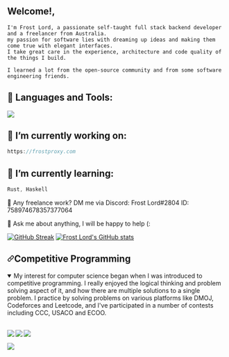 ## Welcome!,
```
I'm Frost Lord, a passionate self-taught full stack backend developer and a freelancer from Australia.
my passion for software lies with dreaming up ideas and making them come true with elegant interfaces.
I take great care in the experience, architecture and code quality of the things I build.

I learned a lot from the open-source community and from some software engineering friends.
```
<!--<img align="right" alt="GIF" src="https://github.com/abhisheknaiidu/abhisheknaiidu/raw/master/code.gif?raw=true" width="500" height="320" style="max-width: 100%;">
-->
## 🧰 Languages and Tools:
<p align="left">
    <img src="https://skillicons.dev/icons?i=git,java,kotlin,nextjs,react,redis,tailwind,py,pug,raspberrypi,swift,tensorflow,ts,workers,vue,postgres,ps,mysql,html,css,grafana,express,dotnet,docker,discord,cloudflare,bash,arduino,mongodb,nginx,nodejs,androidstudio,cassandra,bots,go,haskell,kubernetes,nuxtjs,php,postman,regex,rust,threejs,sass,powershell,electron,js&perline=16" />
</p>


## 🔭 I’m currently working on:
```js
https://frostproxy.com
```
## 🌱 I’m currently learning:
```js
Rust, Haskell
```
💼 Any freelance work? DM me via Discord: Frost Lord#2804 ID: 758974678357377064

💬 Ask me about anything, I will be happy to help (:

[![GitHub Streak](https://github-readme-streak-stats.herokuapp.com/?user=Frost-Lord)](https://git.io/streak-stats)
[![Frost Lord's GitHub stats](https://github-readme-stats.vercel.app/api?username=Frost-Lord&count_private=true&show_icons=true&hide_title=true&include_all_commits=true)](https://git.io/streak-stats)

<h2 dir="auto"><a id="user-content-competitive-programming" class="anchor" aria-hidden="true" href="#competitive-programming"><svg class="octicon octicon-link" viewBox="0 0 16 16" version="1.1" width="16" height="16" aria-hidden="true"><path d="m7.775 3.275 1.25-1.25a3.5 3.5 0 1 1 4.95 4.95l-2.5 2.5a3.5 3.5 0 0 1-4.95 0 .751.751 0 0 1 .018-1.042.751.751 0 0 1 1.042-.018 1.998 1.998 0 0 0 2.83 0l2.5-2.5a2.002 2.002 0 0 0-2.83-2.83l-1.25 1.25a.751.751 0 0 1-1.042-.018.751.751 0 0 1-.018-1.042Zm-4.69 9.64a1.998 1.998 0 0 0 2.83 0l1.25-1.25a.751.751 0 0 1 1.042.018.751.751 0 0 1 .018 1.042l-1.25 1.25a3.5 3.5 0 1 1-4.95-4.95l2.5-2.5a3.5 3.5 0 0 1 4.95 0 .751.751 0 0 1-.018 1.042.751.751 0 0 1-1.042.018 1.998 1.998 0 0 0-2.83 0l-2.5 2.5a1.998 1.998 0 0 0 0 2.83Z"></path></svg></a>Competitive Programming</h2>

<details open="">
  <summary> My interest for computer science began when I was introduced to competitive programming. I really enjoyed the logical thinking and problem solving aspect of it, and how there are multiple solutions to a single problem. I practice by solving problems on various platforms like DMOJ, Codeforces and Leetcode, and I've participated in a number of contests including CCC, USACO and ECOO. </summary>
  <br>
  <p dir="auto">
    <a href="https://github.com/braydonwang/Leetcode-Solutions">
      <img align="left" src="https://camo.githubusercontent.com/110d6cdb2c955c37cef8d42b2e2cfec6b699e4daa8c36ad16ec4797091b44d7a/68747470733a2f2f6769746875622d726561646d652d73746174732d6769742d6d617374657272737461612d7269636b737461612e76657263656c2e6170702f6170692f70696e2f3f757365726e616d653d62726179646f6e77616e67267265706f3d4c656574636f64652d536f6c7574696f6e73267468656d653d676f7468616d2673686f775f6f776e65723d74727565" data-canonical-src="https://github-readme-stats-git-masterrstaa-rickstaa.vercel.app/api/pin/?username=braydonwang&amp;repo=Leetcode-Solutions&amp;theme=gotham&amp;show_owner=true" style="max-width: 100%;">
    </a>
    <a href="https://github.com/braydonwang/Competitive-Programming-Solutions">
      <img align="center" src="https://camo.githubusercontent.com/a7e27735d30fa2609dad4ab8e75fa64011611de847b7afaed4e2afc42a869f87/68747470733a2f2f6769746875622d726561646d652d73746174732d6769742d6d617374657272737461612d7269636b737461612e76657263656c2e6170702f6170692f70696e2f3f757365726e616d653d62726179646f6e77616e67267265706f3d436f6d70657469746976652d50726f6772616d6d696e672d536f6c7574696f6e73267468656d653d676f7468616d2673686f775f6f776e65723d74727565" data-canonical-src="https://github-readme-stats-git-masterrstaa-rickstaa.vercel.app/api/pin/?username=braydonwang&amp;repo=Competitive-Programming-Solutions&amp;theme=gotham&amp;show_owner=true" style="max-width: 100%;">
    </a>
    <a href="https://github.com/braydonwang/Programming-Algorithm-Templates">
      <img align="left" src="https://camo.githubusercontent.com/a10447a43b526c7b463b6e87e6f3b7c6f3052c87c452968ffd3ebad4b8dce009/68747470733a2f2f6769746875622d726561646d652d73746174732d6769742d6d617374657272737461612d7269636b737461612e76657263656c2e6170702f6170692f70696e2f3f757365726e616d653d62726179646f6e77616e67267265706f3d50726f6772616d6d696e672d416c676f726974686d2d54656d706c61746573267468656d653d676f7468616d" data-canonical-src="https://github-readme-stats-git-masterrstaa-rickstaa.vercel.app/api/pin/?username=braydonwang&amp;repo=Programming-Algorithm-Templates&amp;theme=gotham" style="max-width: 100%;">
    </a>
  </p>
  <p dir="auto">
    <a href="https://github.com/braydonwang/Computer-Science-Club">
      <img align="center" src="https://camo.githubusercontent.com/639284ea9668eebc3e20cccab3dfa3835b9efc26138b2c3158daae7a73f7b0d1/68747470733a2f2f6769746875622d726561646d652d73746174732d6769742d6d617374657272737461612d7269636b737461612e76657263656c2e6170702f6170692f70696e2f3f757365726e616d653d62726179646f6e77616e67267265706f3d436f6d70757465722d536369656e63652d436c7562267468656d653d676f7468616d2673686f775f6f776e65723d74727565" data-canonical-src="https://github-readme-stats-git-masterrstaa-rickstaa.vercel.app/api/pin/?username=braydonwang&amp;repo=Computer-Science-Club&amp;theme=gotham&amp;show_owner=true" style="max-width: 100%;">
    </a>
  </p>
</details>
